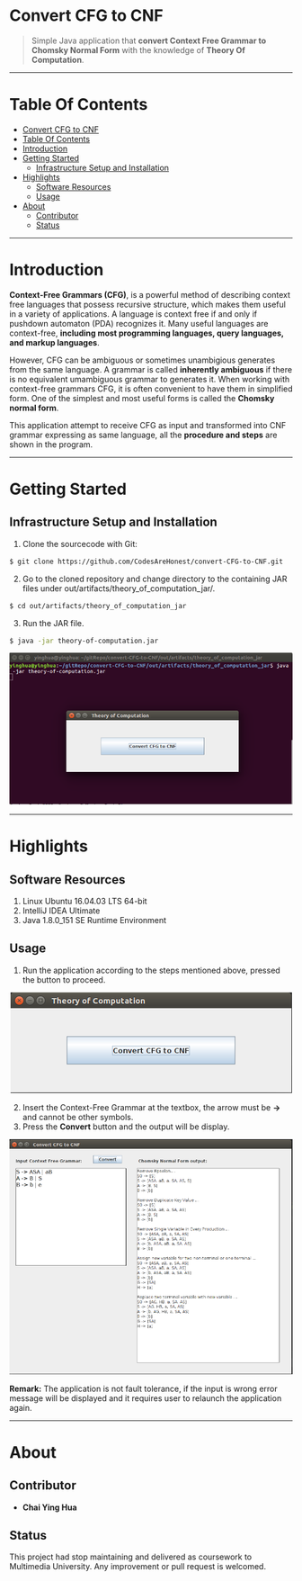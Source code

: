 Convert CFG to CNF
==================
> Simple Java application that **convert Context Free Grammar to Chomsky Normal Form** with the knowledge of **Theory Of Computation**.

***

Table Of Contents
=================

* [Convert CFG to CNF](#convert-cfg-to-cnf)
* [Table Of Contents](#table-of-contents)
* [Introduction](#introduction) 
* [Getting Started](#getting-started)
  * [Infrastructure Setup and Installation](#infrastructure-setup-and-installation)
* [Highlights](#highlights)
  * [Software Resources](#software-resources)
  * [Usage](#usage)
* [About](#about)
  * [Contributor](#contributor)
  * [Status](#status)
  

*** 

Introduction
============

**Context-Free Grammars (CFG)**, is a powerful method of describing context free languages that possess recursive structure, which makes them useful in a variety of applications. A language is context free if and only if pushdown automaton (PDA) recognizes it. Many useful languages are context-free, **including most programming languages, query languages, and markup languages**.  

However, CFG can be ambiguous or sometimes unambigious generates from the same language. A grammar is called **inherently ambiguous** if there is no equivalent umambiguous grammar to generates it. When working with context-free grammars CFG, it is often convenient to have them in simplified form. One of the simplest and most useful forms is called the **Chomsky normal form**.  

This application attempt to receive CFG as input and transformed into CNF grammar expressing as same language, all the **procedure and steps** are shown in the program. 

***

Getting Started
===============
Infrastructure Setup and Installation
-------------------------------------
1. Clone the sourcecode with Git: 
```sh
$ git clone https://github.com/CodesAreHonest/convert-CFG-to-CNF.git
```  
2. Go to the cloned repository and change directory to the containing JAR files under out/artifacts/theory_of_computation_jar/.
```sh
$ cd out/artifacts/theory_of_computation_jar
``` 
3. Run the JAR file. 
```sh
$ java -jar theory-of-computation.jar
```
<p align="center"><img src="img/run-app-jar-screenshot.png"/></p>  

***

Highlights
==========
Software Resources
------------------
1. Linux Ubuntu 16.04.03 LTS 64-bit 
2. IntelliJ IDEA Ultimate 
3. Java 1.8.0_151 SE Runtime Environment 

Usage 
-----
1. Run the application according to the steps mentioned above, pressed the button to proceed.  
<p align="center"><img src="img/mainselection-screenshot.png"/></p>   

2. Insert the Context-Free Grammar at the textbox, the arrow must be **->** and cannot be other symbols. 
3. Press the **Convert** button and the output will be display.  
<p align="center"><img src="img/conversion-screenshot.png"/></p>   

**Remark:** The application is not fault tolerance, if the input is wrong error message will be displayed and it requires user to relaunch the application again.  

*** 

About
=====
Contributor
-----------
- **Chai Ying Hua**

Status
------
This project had stop maintaining and delivered as coursework to Multimedia University. Any improvement or pull request is welcomed. 




